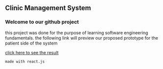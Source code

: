 ## Clinic Management System
### Welcome to our github project
this project was done for the purpose of learning software engineering fundamentals. the following link will preview our proposed prototype for the patient side of the system

[click here to see the result](https://manolyatam.github.io/swe-project/)

<code>made with react.js</code>